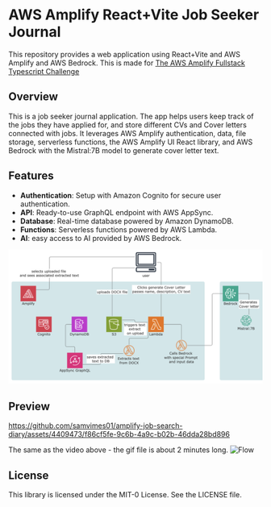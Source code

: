 # AWS Amplify React+Vite Job Seeker Journal

This repository provides a web application using React+Vite and AWS Amplify and AWS Bedrock.
This is made for [The AWS Amplify Fullstack Typescript Challenge](https://dev.to/challenges/aws)

## Overview

This is a job seeker journal application. The app helps users keep track of the jobs they have applied for, and store different CVs and Cover letters connected with jobs.
It leverages AWS Amplify authentication, data, file storage, serverless functions, the AWS Amplify UI React library, and AWS Bedrock with the Mistral:7B model to generate cover letter text.

## Features

- **Authentication**: Setup with Amazon Cognito for secure user authentication.
- **API**: Ready-to-use GraphQL endpoint with AWS AppSync.
- **Database**: Real-time database powered by Amazon DynamoDB.
- **Functions**: Serverless functions powered by AWS Lambda.
- **AI**: easy access to AI provided by AWS Bedrock.

 ![AWS diagram](scheme.png)

## Preview

https://github.com/samvimes01/amplify-job-search-diary/assets/4409473/f86cf5fe-9c6b-4a9c-b02b-46dda28bd896

The same as the video above - the gif file is about 2 minutes long.
![Flow](video.gif)


## License

This library is licensed under the MIT-0 License. See the LICENSE file.
